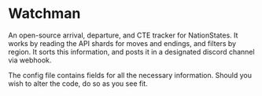 # Watchman
An open-source arrival, departure, and CTE tracker for NationStates.
It works by reading the API shards for moves and endings, and filters by region. It sorts this information, and posts it in a designated discord channel via webhook.

The config file contains fields for all the necessary information. Should you wish to alter the code, do so as you see fit.

